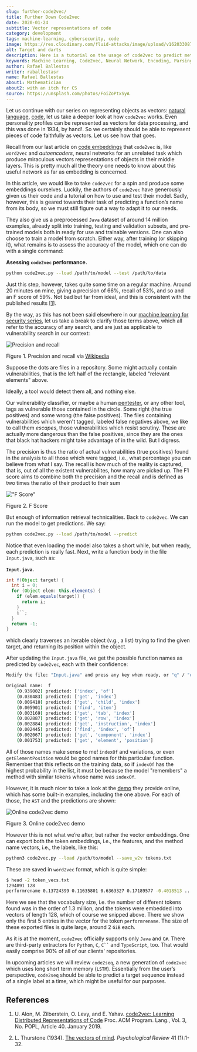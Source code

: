```yaml
---
slug: further-code2vec/
title: Further Down Code2vec
date: 2020-01-24
subtitle: Vector representations of code
category: development
tags: machine-learning, cybersecurity, code
image: https://res.cloudinary.com/fluid-attacks/image/upload/v1620330878/blog/further-code2vec/cover_jjbv8j.webp
alt: Target and darts
description: Here is a tutorial on the usage of code2vec to predict method names, determine the accuracy of the model, and exporting the corresponding vector embeddings.
keywords: Machine Learning, Code2vec, Neural Network, Encoding, Parsing, Classifier, Vulnerability, Pentesting, Ethical Hacking
author: Rafael Ballestas
writer: raballestasr
name: Rafael Ballestas
about1: Mathematician
about2: with an itch for CS
source: https://unsplash.com/photos/FoiZoPtxSyA
---
```


Let us continue with our series on representing objects as vectors:
[natural language](../vector-language/), [code](../embed-code-vector/),
let us take a deeper look at how `code2vec` works. Even personality
profiles can be represented as vectors for data processing, and this was
done in 1934, by hand\!. So we certainly should be able to represent
pieces of code faithfully as vectors. Let us see how that goes.

Recall from our last article on [code embeddings](../embed-code-vector)
that `code2vec` is, like `word2vec` and *autoencoders*, neural networks
for an unrelated task which produce miraculous vectors representations
of objects in their middle layers. This is pretty much all the theory
one needs to know about this useful network as far as embedding is
concerned.

In this article, we would like to take `code2vec` for a spin and produce
some embeddings ourselves. Luckily, the authors of `code2vec` have
generously given us their code and a tutorial on how to use and test
their model. Sadly, however, this is geared towards their task of
predicting a function’s name from its body, so we must still figure out
a way to adapt it to our needs.

They also give us a preprocessed `Java` dataset of around 14 million
examples, already split into training, testing and validation subsets,
and pre-trained models both in ready for use and trainable versions. One
can also choose to train a model from scratch. Either way, after
training (or skipping it), what remains is to assess the accuracy of the
model, which one can do with a single command:

**Asessing `code2vec` performance.**

``` bash
python code2vec.py --load /path/to/model --test /path/to/data
```

Just this step, however, takes quite some time on a regular machine.
Around 20 minutes on mine, giving a precision of 66%, recall of 53%, and
so and an F score of 59%. Not bad but far from ideal, and this is
consistent with the published results [\[1\]](#r1).

By the way, as this has not been said elsewhere in our [machine learning
for security series](../categories/machine-learning/), let us take a
break to clarify those terms above, which all refer to the accuracy of
any search, and are just as applicable to vulnerability search in our
context:

<div class="imgblock">

![Precision and recall](https://res.cloudinary.com/fluid-attacks/image/upload/v1620330877/blog/further-code2vec/precision-recall_jm6azd.webp)

<div class="title">

Figure 1. Precision and recall via
[Wikipedia](https://en.wikipedia.org/wiki/Precision_and_recall)

</div>

</div>

Suppose the dots are files in a repository. Some might actually contain
vulnerabilities, that is the left half of the rectangle, labeled
"relevant elements" above.

Ideally,
a tool would detect them all,
and nothing else.

Our vulnerability classifier,
or maybe a human [pentester](../../solutions/penetration-testing/),
or any other tool,
tags as vulnerable those contained in the circle.
Some right (the true positives)
and some wrong (the false positives).
The files containing vulnerabilities
which weren't tagged,
labeled false negatives above,
we like to call them *escapes*,
those vulnerabilities which resist scrutiny.
These are actually more dangerous than the false positives,
since they are the ones
that black hat hackers might take advantage of in the wild.
But I digress.

The precision is thus the ratio of actual vulnerabilities (true
positives) found in the analysis to all those which were tagged, i.e.,
what percentage you can believe from what I say. The recall is how much
of the reality is captured, that is, out of all the existent
vulnerabilites, how many are picked up. The F1 score aims to combine
both the precision and the recall and is defined as two times the ratio
of their product to their sum

<div class="imgblock">

!["F Score"](https://res.cloudinary.com/fluid-attacks/image/upload/v1620330877/blog/further-code2vec/fscore_fgikvr.webp)

<div class="title">

Figure 2. F Score

</div>

</div>

But enough of information retrieval technicalities. Back to `code2vec`.
We can run the model to get predictions. We say:

``` bash
python code2vec.py --load /path/to/model --predict
```

Notice that even loading the model also takes a short while, but when
ready, each prediction is really fast. Next, write a function body in
the file `Input.java`, such as:

**`Input.java`.**

``` java
int f(Object target) {
  int i = 0;
  for (Object elem: this.elements) {
    if (elem.equals(target)) {
      return i;
    }
    i``;
  }
  return -1;
}
```

which clearly traverses an iterable object (v.g., a list) trying to find
the given target, and returning its position within the object.

After updating the `Input.java` file, we get the possible function names
as predicted by `code2vec`, each with their confidence:

``` bash
Modify the file: "Input.java" and press any key when ready, or "q" / "quit" / "exit" to exit

Original name:  f
    (0.939002) predicted: ['index', 'of']
    (0.030483) predicted: ['get', 'index']
    (0.009410) predicted: ['get', 'child', 'index']
    (0.005901) predicted: ['find', 'item']
    (0.003169) predicted: ['get', 'tab', 'index']
    (0.002887) predicted: ['get', 'row', 'index']
    (0.002884) predicted: ['get', 'instruction', 'index']
    (0.002445) predicted: ['find', 'index', 'of']
    (0.002067) predicted: ['get', 'component', 'index']
    (0.001753) predicted: ['get', 'element', 'position']
```

All of those names make sense to me\! `indexOf` and variations, or even
`getElementPosition` would be good names for this particular function.
Remember that this reflects on the training data, so if `indexOf` has
the highest probability in the list, it must be because the model
"remembers" a method with similar tokens whose name was `indexOf`.

However, it is much nicer to take a look at the
[demo](https://code2vec.org/) they provide online, which has some
built-in examples, including the one above. For each of those, the `AST`
and the predictions are shown:

<div class="imgblock">

![Online code2vec demo](https://res.cloudinary.com/fluid-attacks/image/upload/v1620330876/blog/further-code2vec/code2vec-demo_tavfag.webp)

<div class="title">

Figure 3. Online code2vec demo

</div>

</div>

However this is not what we’re after, but rather the vector embeddings.
One can export both the token embeddings, i.e., the features, and the
method name vectors, i.e., the labels, like this:

``` bash
python3 code2vec.py --load /path/to/model --save_w2v tokens.txt
```

These are saved in `word2vec` format, which is quite simple:

``` bash
$ head -2 token_vecs.txt
1294891 128
performrename 0.13724399 0.11635801 0.6363327 0.17189577 -0.4018513 ...
```

Here we see that the vocabulary size, i.e. the number of different
tokens found was in the order of 1.3 million, and the tokens were
embedded into vectors of length 128, which of course we snipped above.
There we show only the first 5 entries in the vector for the token
`performrename`. The size of these exported files is quite large, around
2 `GiB` each.

As it is at the moment, `code2vec` officially supports only `Java` and
`C#`. There are third-party extractors for `Python`, `C`, ` C`` ` and
`TypeScript`, too. That would easily comprise 90% of all of our clients'
repositories.

In upcoming articles we will review `code2seq`, a new generation of
`code2vec` which uses long short term memory (`LSTM`). Essentially from
the user’s perspective, `code2seq` should be able to predict a target
sequence instead of a single label at a time, which might be useful for
our purposes.

## References

1. U. Alon, M. Zilberstein, O. Levy, and E. Yahav. [code2vec: Learning
    Distributed Representations of
    Code](https://urialon.cswp.cs.technion.ac.il/wp-content/uploads/sites/83/2018/12/code2vec-popl19.pdf)
    Proc. ACM Program. Lang., Vol. 3, No. POPL, Article 40. January
    2019.

2. L. Thurstone (1934). [The vectors of
    mind](https://psychclassics.yorku.ca/Thurstone/). *Psychological
    Review* 41 (1):1-32.

